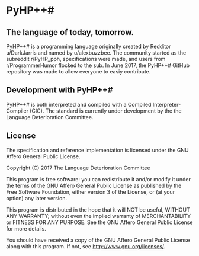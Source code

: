 # PyHP++#
## The language of today, tomorrow.

PyHP++# is a programming language originally created by Redditor u/DarkJarris and named by u/alexbuzzbee. The community started as the subreddit r/PyHP_pph, specifications were made, and users from r/ProgrammerHumor flocked to the sub. In June 2017, the PyHP++# GitHub repository was made to allow everyone to easiy contribute. 

## Development with PyHP++#

PyHP++# is both interpreted and compiled with a Compiled Interpreter-Compiler (CIC). The standard is currently under development by the the Language Deterioration Committee. 

## License
The specification and reference implementation is licensed under the GNU Affero General Public License.

Copyright (C) 2017 The Language Deterioration Committee

This program is free software: you can redistribute it and/or modify
it under the terms of the GNU Affero General Public License as published
by the Free Software Foundation, either version 3 of the License, or
(at your option) any later version.

This program is distributed in the hope that it will NOT be useful,
WITHOUT ANY WARRANTY; without even the implied warranty of
MERCHANTABILITY or FITNESS FOR ANY PURPOSE.  See the
GNU Affero General Public License for more details.

You should have received a copy of the GNU Affero General Public License
along with this program.  If not, see <http://www.gnu.org/licenses/>.
